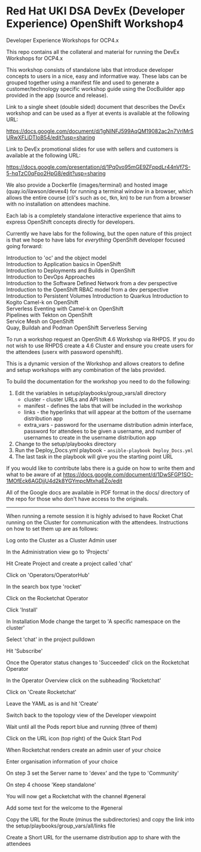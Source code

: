 # Red Hat UKI DSA DevEx (Developer Experience) OpenShift Workshop4
Developer Experience Workshops for OCP4.x

This repo contains all the collateral and material for running the DevEx Workshops for OCP4.x

This workshop consists of standalone labs that introduce developer concepts to users in a nice, easy and informative way. These labs can be grouped together using a manifest file and used to generate a customer/technology specific workshop guide using the DocBuilder app provided in the app (source and release).

Link to a single sheet (double sided) document that describes the DevEx workshop and can be used as a flyer at events is available at the following URL:

https://docs.google.com/document/d/1gNINFJ599AqQM19082ac2n7VrIMrSURwXFLiDTIoB54/edit?usp=sharing

Link to DevEx promotional slides for use with sellers and customers is available at the following URL:

https://docs.google.com/presentation/d/1Pq0vo95mGE9ZFppdLr44nVf7S-5-hqTzC0qFpo2HpG8/edit?usp=sharing

We also provide a Dockerfile (images/terminal) and hosted image (quay.io/ilawson/devex4) for running a terminal window in a browser, which allows the entire course (cli's such as oc, tkn, kn) to be run from a browser with no installation on attendees machine.

Each lab is a completely standalone interactive experience that aims to express OpenShift concepts directly for developers. 

Currently we have labs for the following, but the open nature of this project is that we hope to have labs for *everything* OpenShift developer focused going forward:

Introduction to 'oc' and the object model  
Introduction to Application basics in OpenShift  
Introduction to Deployments and Builds in OpenShift  
Introduction to DevOps Approaches  
Introduction to the Software Defined Network from a dev perspective  
Introduction to the OpenShift RBAC model from a dev perspective  
Introduction to Persistent Volumes
Introduction to Quarkus
Introduction to Kogito
Camel-k on OpenShift  
Serverless Eventing with Camel-k on OpenShift  
Pipelines with Tekton on OpenShift  
Service Mesh on OpenShift  
Quay, Buildah and Podman
OpenShift Serverless Serving

To run a workshop request an OpenShift 4.6 Workshop via RHPDS. If you do not wish to use RHPDS create a 4.6 Cluster and ensure you create users for the attendees (userx with password openshift).

This is a dynamic version of the Workshop and allows creators to define and setup workshops with any combination of the labs provided. 

To build the documentation for the workshop you need to do the following:

1. Edit the variables in setup/playbooks/group_vars/all directory
   * cluster - cluster URLs and API token
   * manifest - defines the labs that will be included in the workshop
   * links - the hyperlinks that will appear at the bottom of the username distribution app
   * extra_vars - password for the username distribution admin interface, password for attendees to be given a username, and number of usernames to create in the username distribution app
2. Change to the setup/playbooks directory
3. Run the Deploy_Docs.yml playbook - `ansible-playbook Deploy_Docs.yml`
4. The last task in the playbook will give you the starting point URL

If you would like to contribute labs there is a guide on how to write them and what to be aware of at https://docs.google.com/document/d/1DwSFGP1SO-1MOfEck6AGDjjU4d2k8YGYmpcMtxhaEZo/edit

All of the Google docs are available in PDF format in the docs/ directory of the repo for those who don't have access to the originals.

------------------------------------------------------------

When running a remote session it is highly advised to have Rocket Chat running on the Cluster for communication with the attendees. Instructions on how to set them up are as follows:

Log onto the Cluster as a Cluster Admin user

In the Administration view go to 'Projects'

Hit Create Project and create a project called 'chat'

Click on 'Operators/OperatorHub'

In the search box type 'rocket'

Click on the Rocketchat Operator

Click 'Install'

In Installation Mode change the target to 'A specific namespace on the cluster'

Select 'chat' in the project pulldown

Hit 'Subscribe'

Once the Operator status changes to 'Succeeded' click on the Rocketchat Operator

In the Operator Overview click on the subheading 'Rocketchat'

Click on 'Create Rocketchat'

Leave the YAML as is and hit 'Create'

Switch back to the topology view of the Developer viewpoint

Wait until all the Pods report blue and running (three of them)

Click on the URL icon (top right) of the Quick Start Pod

When Rocketchat renders create an admin user of your choice

Enter organisation information of your choice

On step 3 set the Server name to 'devex' and the type to 'Community'

On step 4 choose 'Keep standalone'

You will now get a Rocketchat with the channel #general

Add some text for the welcome to the #general

Copy the URL for the Route (minus the subdirectories) and copy the link into the setup/playbooks/group_vars/all/links file

Create a Short URL for the username distribution app to share with the attendees
